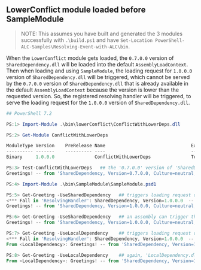 ## LowerConflict module loaded before SampleModule

> NOTE: This assumes you have built and generated the 3 modules successfully with `.\build.ps1` and have `Set-Location PowerShell-ALC-Samples\Resolving-Event-with-ALC\bin`.

When the `LowerConflict` module gets loaded, the `0.7.0.0` version of `SharedDependency.dll` will be loaded into the default `AssemblyLoadContext`.
Then when loading and using `SampleModule`, the loading request for `1.0.0.0` version of `SharedDependency.dll` will be triggered,
which cannot be served by the `0.7.0.0` version of `SharedDependency.dll` that is already available in the default `AssemblyLoadContext`
because the version is lower than the requested version.
So, the registered resolving handler will be triggered, to serve the loading request for the `1.0.0.0` version of `SharedDependency.dll`.

```powershell
## PowerShell 7.2

PS:1> Import-Module .\bin\lowerConflict\ConflictWithLowerDeps.dll

PS:2> Get-Module ConflictWithLowerDeps

ModuleType Version    PreRelease Name                                ExportedCommands
---------- -------    ---------- ----                                ----------------
Binary     1.0.0.0               ConflictWithLowerDeps               Test-ConflictWithLowerDeps

PS:3> Test-ConflictWithLowerDeps   ## the '0.7.0.0' version of 'SharedDependency' gets loaded in default ALC.
Greetings! -- from 'SharedDependency, Version=0.7.0.0, Culture=neutral, PublicKeyToken=null', loaded in 'Default'

PS:4> Import-Module .\bin\SampleModule\SampleModule.psd1

PS:5> Get-Greeting -UseSharedDependency   ## triggers loading request of 'SharedDependency' from 'Greeting.Commands.dll'.
<*** Fall in 'ResolvingHandler': SharedDependency, Version=1.0.0.0  -- Loaded! ***>
Greetings! -- from 'SharedDependency, Version=1.0.0.0, Culture=neutral, PublicKeyToken=null', loaded in 'MyCustomALC'

PS:6> Get-Greeting -UseSharedDependency   ## an assembly can trigger the loading of its reference assembly only once.
Greetings! -- from 'SharedDependency, Version=1.0.0.0, Culture=neutral, PublicKeyToken=null', loaded in 'MyCustomALC'

PS:7> Get-Greeting -UseLocalDependency    ## triggers loading request of 'SharedDependency' from 'LocalDependency.dll'.
<*** Fall in 'ResolvingHandler': SharedDependency, Version=1.0.0.0  -- Loaded! ***>
From <LocalDependency>: Greetings! -- from 'SharedDependency, Version=1.0.0.0, Culture=neutral, PublicKeyToken=null', loaded in 'MyCustomALC'

PS:8> Get-Greeting -UseLocalDependency    ## again, 'LocalDependency.dll' can trigger the loading of 'SharedDependency' only once.
From <LocalDependency>: Greetings! -- from 'SharedDependency, Version=1.0.0.0, Culture=neutral, PublicKeyToken=null', loaded in 'MyCustomALC'
```
